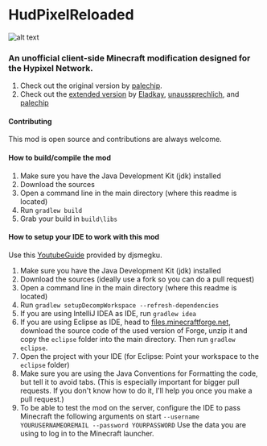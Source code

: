 # HudPixelReloaded 
![alt text](https://travis-ci.org/HudPixel/HudPixel.svg?branch=master "TarvisCI")
### An unofficial client-side Minecraft modification designed for the Hypixel Network.

 1. Check out the original version by  [palechip](https://github.com/palechip/HudPixel).
 2. Check out the [extended version](https://github.com/unaussprechlich/HudPixelExtended) by [Eladkay](https://github.com/Eladkay), [unaussprechlich](https://github.com/unaussprechlich), and [palechip](https://github.com/palechip/)

#### Contributing
This mod is open source and contributions are always welcome.

#### How to build/compile the mod
 1. Make sure you have the Java Development Kit (jdk) installed
 2. Download the sources
 3. Open a command line in the main directory (where this readme is located)
 4. Run `gradlew build`
 5. Grab your build in `build\libs`

#### How to setup your IDE to work with this mod 
Use this [YoutubeGuide](https://www.youtube.com/watch?v=PfmlNiHonV0) provided by djsmegku.
 1. Make sure you have the Java Development Kit (jdk) installed
 2. Download the sources (ideally use a fork so you can do a pull request)
 3. Open a command line in the main directory (where this readme is located)
 4. Run `gradlew setupDecompWorkspace --refresh-dependencies`
 5. If you are using IntelliJ IDEA as IDE, run `gradlew idea`
 6. If you are using Eclipse as IDE, head to [files.minecraftforge.net](http://files.minecraftforge.net), download the source code of the used version of Forge, unzip it and copy the `eclipse` folder into the main directory. Then run `gradlew eclipse`.
 7. Open the project with your IDE (for Eclipse: Point your workspace to the `eclipse` folder)
 8. Make sure you are using the Java Conventions for Formatting the code, but tell it to avoid tabs. (This is especially important for bigger pull requests. If you don't know how to do it, I'll help you once you make a pull request.)
 9. To be able to test the mod on the server, configure the IDE to pass Minecraft the following arguments on start `--username YOURUSERNAMEOREMAIL --password YOURPASSWORD` Use the data you are using to log in to the Minecraft launcher.
